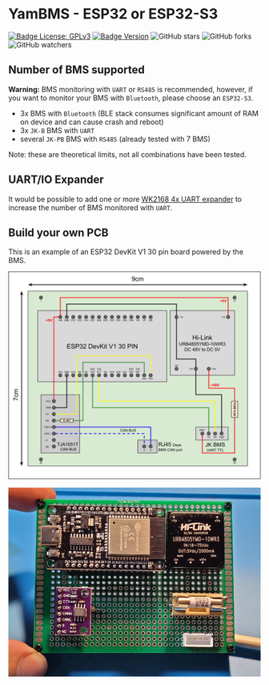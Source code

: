 # YamBMS - ESP32 or ESP32-S3

[![Badge License: GPLv3](https://img.shields.io/badge/License-GPLv3-brightgreen.svg)](https://www.gnu.org/licenses/gpl-3.0)
[![Badge Version](https://img.shields.io/github/v/release/Sleeper85/esphome-jk-bms-can?include_prereleases&color=yellow&logo=DocuSign&logoColor=white)](https://github.com/Sleeper85/esphome-jk-bms-can/releases/latest)
![GitHub stars](https://img.shields.io/github/stars/Sleeper85/esphome-jk-bms-can)
![GitHub forks](https://img.shields.io/github/forks/Sleeper85/esphome-jk-bms-can)
![GitHub watchers](https://img.shields.io/github/watchers/Sleeper85/esphome-jk-bms-can)

## Number of BMS supported

**Warning:** BMS monitoring with `UART` or `RS485` is recommended, however, if you want to monitor your BMS with `Bluetooth`, please choose an `ESP32-S3`.

* 3x BMS with `Bluetooth` (BLE stack consumes significant amount of RAM on device and can cause crash and reboot)
* 3x `JK-B` BMS with `UART`
* several `JK-PB` BMS with `RS485` (already tested with 7 BMS)

Note: these are theoretical limits, not all combinations have been tested.

## UART/IO Expander

It would be possible to add one or more [WK2168 4x UART expander](https://esphome.io/components/weikai.html) to increase the number of BMS monitored with `UART`.

## Build your own PCB

This is an example of an ESP32 DevKit V1 30 pin board powered by the BMS.

![Image](../../images/PCB_ESP32_JK-BMS-CAN_powered_by_JK-BMS.png "PCB ESP32 JK-BMS-CAN powered by JK-BMS")

![Image](../../images/PCB_ESP32_JK-BMS-CAN_Prototype.jpg "PCB ESP32 JK-BMS-CAN powered by JK-BMS")
